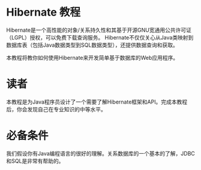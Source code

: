 #  Hibernate 教程

Hibernate是一个高性能的对象/关系持久性和其基于开源GNU宽通用公共许可证（LGPL）授权，可以免费下载查询服务。 Hibernate不仅仅关心从Java类映射到数据库表（包括Java数据类型到SQL数据类型），还提供数据查询和获取。

本教程将教你如何使用Hibernate来开发简单基于数据库的Web应用程序。

# 读者

本教程是为Java程序员设计了一个需要了解Hibernate框架和API。完成本教程后，你会发现自己在专业知识的中等水平。

# 必备条件

我们假设你有Java编程语言的很好的理解。关系数据库的一个基本的了解，JDBC和SQL是非常有帮助的。

